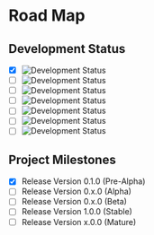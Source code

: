 # Road Map

## Development Status

- [x] ![Development Status][planning-status-shield]
- [ ] ![Development Status][pre-alpha-status-shield]
- [ ] ![Development Status][alpha-status-shield]
- [ ] ![Development Status][beta-status-shield]
- [ ] ![Development Status][stable-status-shield]
- [ ] ![Development Status][mature-status-shield]
- [ ] ![Development Status][inactive-status-shield]

## Project Milestones

- [x] Release Version 0.1.0 (Pre-Alpha)
- [ ] Release Version 0.x.0 (Alpha)
- [ ] Release Version 0.x.0 (Beta)
- [ ] Release Version 1.0.0 (Stable)
- [ ] Release Version x.0.0 (Mature)

[planning-status-shield]: https://img.shields.io/badge/status-planning-lightgrey.svg?longCache=true
[pre-alpha-status-shield]: https://img.shields.io/badge/status-pre--alpha-red.svg?longCache=true
[alpha-status-shield]: https://img.shields.io/badge/status-alpha-yellow.svg?longCache=true
[beta-status-shield]: https://img.shields.io/badge/status-beta-brightgreen.svg?longCache=true
[stable-status-shield]: https://img.shields.io/badge/status-stable-blue.svg?longCache=true
[mature-status-shield]: https://img.shields.io/badge/status-mature-8A2BE2.svg?longCache=true
[inactive-status-shield]: https://img.shields.io/badge/status-inactive-lightgrey.svg?longCache=true
